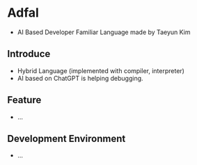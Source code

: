 # Adfal
 - AI Based Developer Familiar Language made by Taeyun Kim

## Introduce
 - Hybrid Language (implemented with compiler, interpreter)
 - AI based on ChatGPT is helping debugging.

## Feature
 - ...

## Development Environment
 - ...